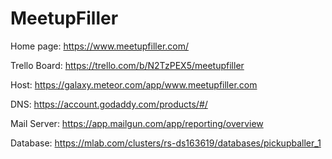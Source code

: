 # MeetupFiller

Home page: https://www.meetupfiller.com/

Trello Board: https://trello.com/b/N2TzPEX5/meetupfiller

Host: https://galaxy.meteor.com/app/www.meetupfiller.com

DNS: https://account.godaddy.com/products/#/

Mail Server: https://app.mailgun.com/app/reporting/overview

Database: https://mlab.com/clusters/rs-ds163619/databases/pickupballer_1
